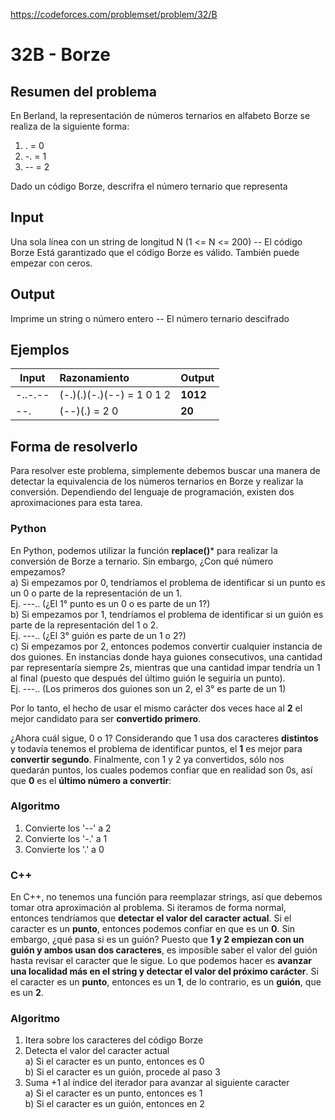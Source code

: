 https://codeforces.com/problemset/problem/32/B

# 32B - Borze

## Resumen del problema
En Berland, la representación de números ternarios en alfabeto Borze se realiza de la siguiente forma:
1) . = 0
2) -. = 1
3) -- = 2

Dado un código Borze, descrifra el número ternario que representa

## Input
Una sola línea con un string de longitud N (1 <= N <= 200) -- El código Borze
Está garantizado que el código Borze es válido. También puede empezar con ceros.

## Output
Imprime un string o número entero -- El número ternario descifrado

## Ejemplos
| Input    | Razonamiento  | Output    |
| -------- | :------------ | --------- |
| -..-.--  | (-.)(.)(-.)(--) = 1 0 1 2  | **1012**  |
| --.      | (--)(.) = 2 0              | **20**    |

## Forma de resolverlo
Para resolver este problema, simplemente debemos buscar una manera de detectar la equivalencia de los números ternarios en Borze y realizar la conversión. Dependiendo del lenguaje de programación, existen dos aproximaciones para esta tarea.

### Python
En Python, podemos utilizar la función **replace()*** para realizar la conversión de Borze a ternario. Sin embargo, ¿Con qué número empezamos? \
a) Si empezamos por 0, tendríamos el problema de identificar si un punto es un 0 o parte de la representación de un 1. \
Ej. ---.. (¿El 1° punto es un 0 o es parte de un 1?) \
b) Si empezamos por 1, tendríamos el problema de identificar si un guión es parte de la representación del 1 o 2. \
Ej. ---.. (¿El 3° guión es parte de un 1 o 2?) \
c) Si empezamos por 2, entonces podemos convertir cualquier instancia de dos guiones. En instancias donde haya guiones consecutivos, una cantidad par representaría siempre 2s, mientras que una cantidad impar tendría un 1 al final (puesto que después del último guión le seguiría un punto). \
Ej. ---.. (Los primeros dos guiones son un 2, el 3° es parte de un 1)

Por lo tanto, el hecho de usar el mismo carácter dos veces hace al **2** el mejor candidato para ser **convertido primero**. 

¿Ahora cuál sigue, 0 o 1? Considerando que 1 usa dos caracteres **distintos** y todavía tenemos el problema de identificar puntos, el **1** es mejor para **convertir segundo**. Finalmente, con 1 y 2 ya convertidos, sólo nos quedarán puntos, los cuales podemos confiar que en realidad son 0s, así que **0** es el **último número a convertir**:

### Algoritmo
1) Convierte los '--' a 2
2) Convierte los '-.' a 1
3) Convierte los '.' a 0

### C++
En C++, no tenemos una función para reemplazar strings, así que debemos tomar otra aproximación al problema. Si iteramos de forma normal, entonces tendríamos que **detectar el valor del caracter actual**. Si el caracter es un **punto**, entonces podemos confiar en que es un **0**. Sin embargo, ¿qué pasa si es un guión? Puesto que **1 y 2 empiezan con un guión y ambos usan dos caracteres**, es imposible saber el valor del guión hasta revisar el caracter que le sigue. Lo que podemos hacer es **avanzar una localidad más en el string y detectar el valor del próximo carácter**. Si el caracter es un **punto**, entonces es un **1**, de lo contrario, es un **guión**, que es un **2**. 

### Algoritmo
1) Itera sobre los caracteres del código Borze
2) Detecta el valor del caracter actual \
a) Si el caracter es un punto, entonces es 0 \
b) Si el caracter es un guión, procede al paso 3
3) Suma +1 al índice del iterador para avanzar al siguiente caracter \
a) Si el caracter es un punto, entonces es 1 \
b) Si el caracter es un guión, entonces en 2
